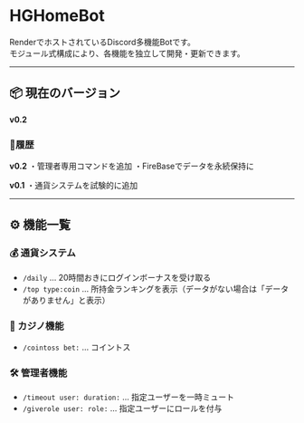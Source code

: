# HGHomeBot

RenderでホストされているDiscord多機能Botです。  
モジュール式構成により、各機能を独立して開発・更新できます。

---

## 📦 現在のバージョン
**v0.2**

### 🔄履歴
**v0.2**
・管理者専用コマンドを追加
・FireBaseでデータを永続保持に

**v0.1**
・通貨システムを試験的に追加

---

## ⚙️ 機能一覧

### 💰 通貨システム
- `/daily` … 20時間おきにログインボーナスを受け取る  
- `/top type:coin` … 所持金ランキングを表示（データがない場合は「データがありません」と表示）

### 🎰 カジノ機能
- `/cointoss bet:` … コイントス  

### 🛠 管理者機能
- `/timeout user: duration:` … 指定ユーザーを一時ミュート
- `/giverole user: role:` … 指定ユーザーにロールを付与
